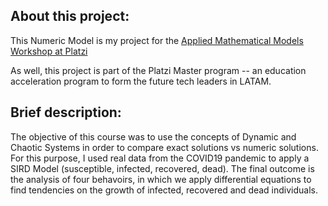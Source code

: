 <h2>About this project:</h2>

This Numeric Model is my project for the [Applied Mathematical Models Workshop at Platzi](https://platzi.com/clases/modelos-numericos-2020/)

As well, this project is part of the Platzi Master program -- an education acceleration program to form the future tech leaders in LATAM.

<h2>Brief description: </h2>

The objective of this course was to use the concepts of Dynamic and Chaotic Systems in order to compare exact solutions vs numeric solutions. For this purpose, I used real data from the COVID19 pandemic to apply a SIRD Model (susceptible, infected, recovered, dead). The final outcome is the analysis of four behavoirs, in which we apply differential equations to find tendencies on the growth of infected, recovered and dead individuals. 
